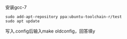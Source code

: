安装gcc-7

```
sudo add-apt-repository ppa:ubuntu-toolchain-r/test
sudo apt update
```


写入.config后输入make oldconfig，回答填y



